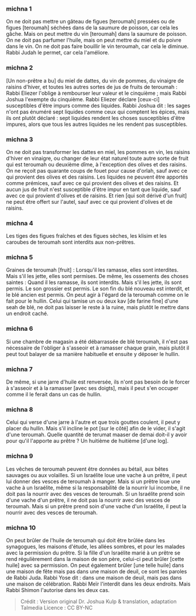 
### michna 1
On ne doit pas mettre un gâteau de figues [teroumah] pressées ou de figues [teroumah] séchées dans de la saumure de poisson, car cela les gâche. Mais on peut mettre du vin [teroumah] dans la saumure de poisson. On ne doit pas parfumer l'huile, mais on peut mettre du miel et du poivre dans le vin. On ne doit pas faire bouillir le vin teroumah, car cela le diminue. Rabbi Judah le permet, car cela l'améliore.

### michna 2
[Un non-prêtre a bu] du miel de dattes, du vin de pommes, du vinaigre de raisins d'hiver, et toutes les autres sortes de jus de fruits de teroumah : Rabbi Eliezer l'oblige à rembourser leur valeur et le cinquième ; mais Rabbi Joshua l'exempte du cinquième. Rabbi Eliezer déclare [ceux-ci] susceptibles d'être impurs comme des liquides. Rabbi Joshua dit : les sages n'ont pas énuméré sept liquides comme ceux qui comptent les épices, mais ils ont plutôt déclaré : sept liquides rendent les choses susceptibles d'être impures, alors que tous les autres liquides ne les rendent pas susceptibles.

### michna 3
On ne doit pas transformer les dattes en miel, les pommes en vin, les raisins d'hiver en vinaigre, ou changer de leur état naturel toute autre sorte de fruit qui est teroumah ou deuxième dîme, à l'exception des olives et des raisins. On ne reçoit pas quarante coups de fouet pour cause d'orlah, sauf avec ce qui provient des olives et des raisins. Les liquides ne peuvent être apportés comme prémices, sauf avec ce qui provient des olives et des raisins. Et aucun jus de fruit n'est susceptible d'être impur en tant que liquide, sauf avec ce qui provient d'olives et de raisins. Et rien [qui soit dérivé d'un fruit] ne peut être offert sur l'autel, sauf avec ce qui provient d'olives et de raisins.

### michna 4
Les tiges des figues fraîches et des figues sèches, les klisim et les caroubes de teroumah sont interdits aux non-prêtres.

### michna 5
Graines de teroumah [fruit] : Lorsqu'il les ramasse, elles sont interdites. Mais s'il les jette, elles sont permises. De même, les ossements des choses saintes : Quand il les ramasse, ils sont interdits. Mais s'il les jette, ils sont permis. Le son grossier est permis. Le son fin du blé nouveau est interdit, et le blé ancien est permis. On peut agir à l'égard de la teroumah comme on le fait pour le hullin. Celui qui tamise un ou deux kav [de farine fine] d'une seah de blé, ne doit pas laisser le reste à la ruine, mais plutôt le mettre dans un endroit caché.

### michna 6
Si une chambre de magasin a été débarrassée de blé teroumah, il n'est pas nécessaire de l'obliger à s'asseoir et à ramasser chaque grain, mais plutôt il peut tout balayer de sa manière habituelle et ensuite y déposer le hullin.

### michna 7
De même, si une jarre d'huile est renversée, ils n'ont pas besoin de le forcer à s'asseoir et à la ramasser [avec ses doigts], mais il peut s'en occuper comme il le ferait dans un cas de hullin.

### michna 8
Celui qui verse d'une jarre à l'autre et que trois gouttes coulent, il peut y placer du hullin. Mais s'il incline le pot [sur le côté] afin de le vider, il s'agit d'une teroumah. Quelle quantité de terumat maaser de demai doit-il y avoir pour qu'il l'apporte au prêtre ? Un huitième de huitième [d'une log].

### michna 9
Les vêches de teroumah peuvent être données au bétail, aux bêtes sauvages ou aux volailles. Si un Israélite loue une vache à un prêtre, il peut lui donner des vesces de teroumah à manger. Mais si un prêtre loue une vache à un Israélite, même si la responsabilité de la nourrir lui incombe, il ne doit pas la nourrir avec des vesces de teroumah. Si un Israélite prend soin d'une vache d'un prêtre, il ne doit pas la nourrir avec des vesces de teroumah. Mais si un prêtre prend soin d'une vache d'un Israélite, il peut la nourrir avec des vesces de teroumah.

### michna 10
On peut brûler de l'huile de teroumah qui doit être brûlée dans les synagogues, les maisons d'étude, les allées sombres, et pour les malades avec la permission du prêtre. Si la fille d'un Israélite marié à un prêtre se rend régulièrement dans la maison de son père, celui-ci peut brûler [cette huile] avec sa permission. On peut également brûler [une telle huile] dans une maison de fête mais pas dans une maison de deuil, ce sont les paroles de Rabbi Juda. Rabbi Yose dit : dans une maison de deuil, mais pas dans une maison de célébration. Rabbi Meïr l'interdit dans les deux endroits. Mais Rabbi Shimon l'autorise dans les deux cas.

>Crédit : Version original Dr. Joshua Kulp & translation, adaptation Talmedia
>Licence : CC BY-NC